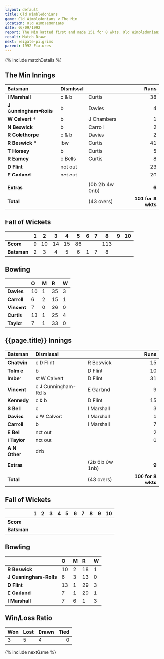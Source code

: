 ```yaml
---
layout: default
title: Old Wimbledonians
game: Old Wimbledonians v The Min
location: Old Wimbledonians
date: 06/09/1992
report: The Min batted first and made 151 for 8 wkts. Old Wimbledonians replied with 100 for 8 wkts
result: Match Drawn
next: reigate-pilgrims
parent: 1992 Fixtures
---
```


{% include matchDetails %}

## The Min Innings

| Batsman | Dismissal |  | Runs |
|:---|:---|---|---:|
| **I Marshall** | c & b | Curtis | 38 | 
| **J Cunningham=Rolls** | b | Davies | 4 | 
| **W Calvert &#8224;** | b | J Chambers | 1 | 
| **N Beswick** | b | Carroll | 2 | 
| **R Colethorpe** | c & b | Davies | 2 | 
| **R Beswick &#42;** | lbw | Curtis | 41 | 
| **T Horsey** | b | Curtis | 5 | 
| **R Earney** | c Bells | Curtis | 8 | 
| **D Flint** | not out |  | 23 | 
| **E Garland** | not out |  | 20 | 
|  |  |  |  |
| **Extras** | | (0b 2lb 4w 0nb) | **6** | 
| **Total** | | (43 overs) | **151 for 8 wkts** | 

## Fall of Wickets

| | 1 | 2 | 3 | 4 | 5 | 6 | 7 | 8 | 9 | 10 |
|---|:---:|:---:|:---:|:---:|:---:|:---:|:---:|:---:|:---:|:---:|
| **Score** | 9 | 10 | 14 | 15 | 86 |  |  | 113 |  |  |
| **Batsman** | 2 | 3 | 4 | 5 | 6 | 1 | 7 | 8 |  |  |

## Bowling

| | O | M | R | W |
|---|:---|:---|:---|:---|
| **Davies** | 10 | 1 | 35 | 3 |
| **Carroll** | 6 | 2 | 15 | 1 |
| **Vincent** | 7 | 0 | 36 | 0 |
| **Curtis** | 13 | 1 | 25 | 4 |
| **Taylor** | 7 | 1 | 33 | 0 | 

## {{page.title}} Innings

| Batsman | Dismissal |  | Runs |
|:---|:---|---|---:|
| **Chatwin** | c D Flint | R Beswick | 15 | 
| **Tolmie** | b | D Flint | 10 | 
| **Imber** | st W Calvert | D Flint | 31 | 
| **Vincent** | c J Cunningham-Rolls | E Garland| 9 | 
| **Kennedy** | c & b | D Flint | 15 | 
| **S Bell** | c | I Marshall | 3 |
| **Davies** | c W Calvert | I Marshall | 1 | 
| **Carroll** | b | I Marshall | 7 |
| **E Bell** | not out |  | 2 | 
| **I Taylor** | not out |  | 0 | 
| **A N Other** | dnb |  |  |
| **Extras** | | (2b 6lb 0w 1nb) | **9** | 
| **Total** | | (43 overs) | **100 for 8 wkts** | 

## Fall of Wickets

| | 1 | 2 | 3 | 4 | 5 | 6 | 7 | 8 | 9 | 10 |
|---|:---:|:---:|:---:|:---:|:---:|:---:|:---:|:---:|:---:|:---:|
| **Score** |  |  |  |  |  |  |  |  |  |  |
| **Batsman** |  |  |  |  |  |  |  |  |  |  |

## Bowling

| | O | M | R | W |
|---|:---|:---|:---|:---|
| **R Beswick** | 10 | 2 | 18 | 1 | 
| **J Cunningham-Rolls** | 6 | 3 | 13 | 0 | 
| **D Flint** | 13 | 1 | 29 | 3 | 
| **E Garland** | 7 | 1 | 29 | 1 | 
| **I Marshall** | 7 | 6 | 1 | 3 |

## Win/Loss Ratio

| Won | Lost | Drawn | Tied |
|:---|:---|:---|---:|
| 3 | 5 | 4 | 0 |

{% include nextGame %}